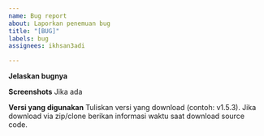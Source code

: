 ```yaml
---
name: Bug report
about: Laporkan penemuan bug
title: "[BUG]"
labels: bug
assignees: ikhsan3adi

---
```


**Jelaskan bugnya**

**Screenshots**
Jika ada

**Versi yang digunakan**
Tuliskan versi yang download (contoh: v1.5.3). Jika download via zip/clone berikan informasi waktu saat download source code.
